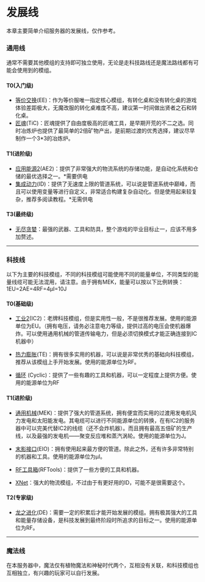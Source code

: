 # 发展线

本章主要简单介绍服务器的发展线，仅作参考。

### 通用线

通常不需要其他模组的支持即可独立使用，无论是走科技路线还是魔法路线都有可能会使用到的模组。

#### T0(入门级)

- [等价交换](https://www.mcmod.cn/class/353.html)(EE)：作为等价服唯一指定核心模组，有转化桌和没有转化桌的游戏体验差距极大，无魔改服的转化桌难度不高，建议第一时间做出贤者之石和转化桌。
- [匠魂](https://www.mcmod.cn/class/683.html)(TiC)：匠魂提供了自由度极高的匠魂工具，是早期开荒的不二之选。同时冶炼炉也提供了最简单的2倍矿物产出，是前期过渡的优秀选择，建议尽早制作一个3*3的冶炼炉。

#### T1(进阶级)

- [应用能源2](https://www.mcmod.cn/class/260.html)(AE2)：提供了非常强大的物流系统的存储功能，是自动化系统和仓储的最优选择之一。*需要供电
- [集成动力](https://www.mcmod.cn/class/845.html)(ID)：提供了无速度上限的管道系统，可以说是管道系统中巅峰，而且可以使用变量等进行自定义，非常适合构建复杂自动化。但是使用起来较复杂，推荐多阅读教程。*无需供电

#### T3(最终级)

- [无尽贪婪](https://www.mcmod.cn/class/505.html)：最强的武器、工具和防具，整个游戏的毕业目标止一，应该不用多加赘述。

------

### 科技线

以下为主要的科技模组，不同的科技模组可能使用不同的能量单位，不同类型的能量线缆可能无法混用，请注意。由于拥有MEK，能量可以按以下比例转换：1EU=2AE=4RF=4μI=10J

#### T0(基础级)

- [工业2](https://www.mcmod.cn/class/2.html)(IC2)：老牌科技模组，但是实用性一般，不是很推荐发展。使用的能源单位为EU。（拥有电压，请务必注意电力等级，提供过高的电压会使机器爆炸。可以使用通用机械的管道传输电力，但是必须切换模式才能正确连接到IC机器中）

- [热力膨胀](https://www.mcmod.cn/class/634.html)(TE)：拥有很多实用的机器，可以说是非常优秀的基础向科技模组，推荐从该模组上手开始发展。使用的能源单位为RF。
- [循环](https://www.mcmod.cn/class/834.html) (Cyclic)：提供了一些有趣的工具和机器，可以一定程度上提供方便。使用的能源单位为RF

#### T1(进阶级)

- [通用机械](https://www.mcmod.cn/class/187.html)(MEK)：提供了强大的管道系统，拥有便宜而实用的过渡用发电机风力发电和太阳能发电。其电缆可以进行不同能源单位的转换，在有IC2的服务器中可以完美代替IC2的线缆（还不会炸机器）。而且拥有最高五倍矿的生产线，以及最强的发电机——聚变反应堆和蒸汽涡轮。使用的能源单位为J。

  

- [末影接口](https://www.mcmod.cn/class/181.html)(EIO)：拥有使用起来最方便的管道。除此之外，还有许多非常特别的机器和工具。使用的能源单位为μI。

  

- [RF工具箱](https://www.mcmod.cn/class/397.html)(RFTools)：提供了一些方便的工具和机器。

  

- [XNet](https://www.mcmod.cn/class/775.html)：强大的物流模组，不过由于有更好用的ID，可能不是很需要这个。

#### T2(专家级)

- [龙之进化](https://www.mcmod.cn/class/423.html)(DE)：需要一定的积累后才能开始发展的模组。拥有极其强大的工具和能量存储设备，是科技发展到最终阶段时所追求的目标之一。使用的能源单位为RF。

------

### 魔法线

​	在本服务器中，魔法仅有植物魔法和神秘时代两个，互相没有关联，和科技模组也互相独立，有兴趣的玩家可以自行发展。

